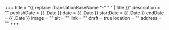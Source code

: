 +++
title = "{{ replace .TranslationBaseName "-" " " | title }}"
description = ""
publishDate = {{ .Date }}
date = {{ .Date }}
startDate = {{ .Date }}
endDate = {{ .Date }}
image = ""
alt = ""
link = ""
draft = true
location = ""
address = ""
+++

